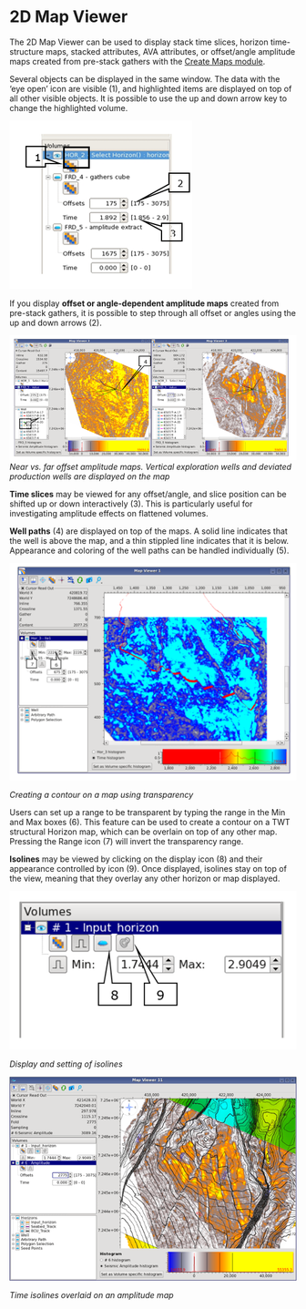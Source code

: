 # 2D Map Viewer

The 2D Map Viewer can be used to display stack time slices, horizon time-structure maps, stacked attributes, AVA attributes, or offset/angle amplitude maps created from pre-stack gathers with the [Create Maps module](../../algorithm_documentation/readme.4/readme.16/).

Several objects can be displayed in the same window. The data with the ‘eye open’ icon are visible \(1\), and highlighted items are displayed on top of all other visible objects. It is possible to use the up and down arrow key to change the highlighted volume.

![](../../.gitbook/assets/001_map_viewer.png)

If you display **offset or angle-dependent amplitude maps** created from pre-stack gathers, it is possible to step through all offset or angles using the up and down arrows \(2\).

![](../../.gitbook/assets/002_map_viewer.png)_Near vs. far offset amplitude maps. Vertical exploration wells and deviated production wells are displayed on the map_

**Time slices** may be viewed for any offset/angle, and slice position can be shifted up or down interactively \(3\). This is particularly useful for investigating amplitude effects on flattened volumes.

**Well paths** \(4\) are displayed on top of the maps. A solid line indicates that the well is above the map, and a thin stippled line indicates that it is below. Appearance and coloring of the well paths can be handled individually \(5\).

![](../../.gitbook/assets/003_map_viewer.png)

_Creating a contour on a map using transparency_

Users can set up a range to be transparent by typing the range in the Min and Max boxes \(6\). This feature can be used to create a contour on a TWT structural Horizon map, which can be overlain on top of any other map. Pressing the Range icon \(7\) will invert the transparency range.

**Isolines** may be viewed by clicking on the display icon \(8\) and their appearance controlled by icon \(9\). Once displayed, isolines stay on top of the view, meaning that they overlay any other horizon or map displayed.

![](../../.gitbook/assets/004_map_viewer.png)

_Display and setting of isolines_

![](../../.gitbook/assets/005_map_viewer.png)

_Time isolines overlaid on an amplitude map_

